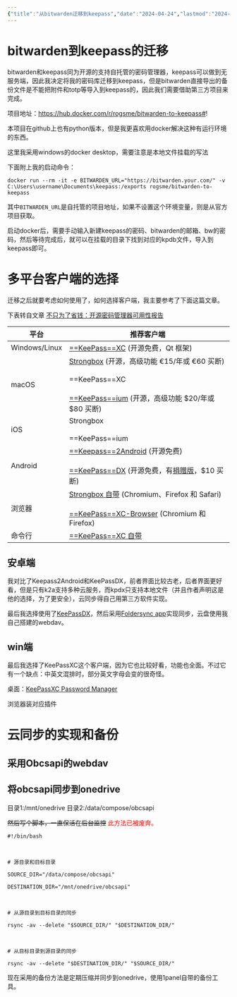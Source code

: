 ```yaml
---
{"title":"从bitwarden迁移到keepass","date":"2024-04-24","lastmod":"2024-12-16","creation date":"2024-04-24 19:19","modification date":"星期一 2024 十二月16日 12:25:42","tags":["自托管"],"categories":["geek"],"alases":null,"dg-publish":true,"dg-path":"自托管折腾/从bitwarden迁移到keepass.md","permalink":"//bitwarden-keepass/","dgPassFrontmatter":true,"noteIcon":""}
---
```




# bitwarden到keepass的迁移

bitwarden和keepass同为开源的支持自托管的密码管理器，keepass可以做到无服务端，因此我决定将我的密码库迁移到keepass，但是bitwarden直接导出的备份文件是不能把附件和totp等导入到keepass的，因此我们需要借助第三方项目来完成。

项目地址：https://hub.docker.com/r/rogsme/bitwarden-to-keepass#!

本项目在github上也有python版本，但是我更喜欢用docker解决这种有运行环境的东西。

这里我采用windows的docker desktop，需要注意是本地文件挂载的写法

下面附上我的启动命令：
```
docker run --rm -it -e BITWARDEN_URL="https://bitwarden.your.com/" -v C:\Users\username\Documents\keepass:/exports rogsme/bitwarden-to-keepass
```

其中`BITWARDEN_URL`是自托管的项目地址，如果不设置这个环境变量，则是从官方项目获取。

启动docker后，需要手动输入新建keepass的密码、bitwarden的邮箱、bw的密码，然后等待完成后，就可以在挂载的目录下找到对应的kpdb文件，导入到keepass即可。

# 多平台客户端的选择 

迁移之后就要考虑如何使用了，如何选择客户端，我主要参考了下面这篇文章。

下表转自文章 [不只为了省钱：开源密码管理器可用性报告](https://client.sspai.com/prime/story/opensource-password-managers-compared#!)


| 平台            | 推荐客户端                                                                                                                                                                                                                                                                                                                                                                                        |
| ------------- | -------------------------------------------------------------------------------------------------------------------------------------------------------------------------------------------------------------------------------------------------------------------------------------------------------------------------------------------------------------------------------------------- |
| Windows/Linux | [==KeePass==XC](https://client.sspai.com/link?target=https%3A%2F%2Fkeepassxc.org%2F) (开源免费，Qt 框架)                                                                                                                                                                                                                                                                                            |
| macOS         | [Strongbox](https://client.sspai.com/link?target=https%3A%2F%2Fgithub.com%2Fstrongbox-password-safe%2FStrongbox) (开源，高级功能 €15/年或 €60 买断)<br><br>==KeePass==XC<br><br>[==KeePass==ium](https://client.sspai.com/link?target=https%3A%2F%2Fgithub.com%2Fkeepassium%2FKeePassium) (开源，高级功能 $20/年或 $80 买断)                                                                                       |
| iOS           | Strongbox<br><br>==KeePass==ium                                                                                                                                                                                                                                                                                                                                                              |
| Android       | [==Keepass==2Android](https://client.sspai.com/link?target=https%3A%2F%2Fgithub.com%2FPhilippC%2Fkeepass2android) (开源免费)<br><br>[==KeePass==DX](https://client.sspai.com/link?target=https%3A%2F%2Fgithub.com%2FKunzisoft%2FKeePassDX) (开源免费，有[捐赠版](https://client.sspai.com/link?target=https%3A%2F%2Fplay.google.com%2Fstore%2Fapps%2Fdatasafety%3Fid%3Dcom.kunzisoft.keepass.pro)，$10 买断) |
| 浏览器           | [Strongbox 自带](https://client.sspai.com/link?target=https%3A%2F%2Fstrongbox.reamaze.com%2Fkb%2Fautofill%2Fare-there-any-browser-plugins-for-strongbox) (Chromium、Firefox 和 Safari)<br><br>[==KeePass==XC-Browser](https://client.sspai.com/link?target=https%3A%2F%2Fgithub.com%2Fkeepassxreboot%2Fkeepassxc-browser) (Chromium 和 Firefox)                                                   |
| 命令行           | [==KeePass==XC 自带](https://client.sspai.com/link?target=https%3A%2F%2Fkeepassxc.org%2Fdocs%2FKeePassXC_UserGuide%23_command_line_tool)                                                                                                                                                                                                                                                       |



## 安卓端


我对比了Keepass2Android和KeePassDX，前者界面比较古老，后者界面更好看，但是只有k2a支持多种云服务，而kpdx只支持本地文件（并且作者声明这是他的选择，为了更安全），云同步得自己用第三方软件实现。

最后我选择使用了[KeePassDX](https://play.google.com/store/apps/details?id=com.kunzisoft.keepass.free&hl=en)，然后采用[Foldersync app](https://play.google.com/store/apps/details?id=dk.tacit.android.foldersync.lite&hl=en)实现同步，云盘使用我自己搭建的webdav。

## win端

最后我选择了KeePassXC这个客户端，因为它也比较好看，功能也全面。不过它有一个缺点：中英文混排时，部分英文字母会变的很奇怪。

桌面：[KeePassXC Password Manager](https://keepassxc.org/)

浏览器装对应插件 


# 云同步的实现和备份 

## 采用Obcsapi的webdav


## 将obcsapi同步到onedrive

目录1:/mnt/onedrive
目录2:/data/compose/obcsapi

~~然后写个脚本，一直保活在后台监控~~ <font color="#ff0000">此方法已被废弃。</font>

```
#!/bin/bash

  

# 源目录和目标目录

SOURCE_DIR="/data/compose/obcsapi"

DESTINATION_DIR="/mnt/onedrive/obcsapi"

  

# 从源目录到目标目录的同步

rsync -av --delete "$SOURCE_DIR/" "$DESTINATION_DIR/"

  

# 从目标目录到源目录的同步

rsync -av --delete "$DESTINATION_DIR/" "$SOURCE_DIR/"
```

现在采用的备份方法是定期压缩并同步到onedrive，使用1panel自带的备份工具。